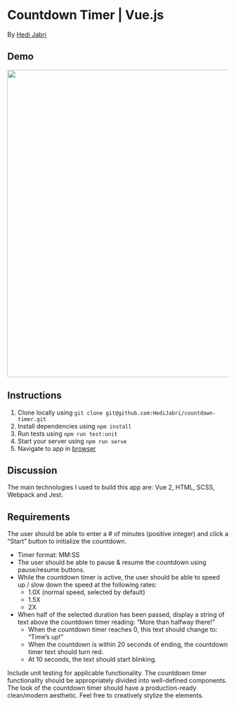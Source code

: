 # Countdown Timer | Vue.js

By [Hedi Jabri](https://github.com/HediJabri)

## Demo
<p align="center">
  <img src="https://res.cloudinary.com/dravwgiq1/image/upload/v1548954954/qmvz5ockibjrtvwgdizi.gif" width="700px">
  <br>
</p>

## Instructions

1. Clone locally using `git clone git@github.com:HediJabri/countdown-timer.git`
2. Install dependencies using `npm install`
3. Run tests using `npm run test:unit`
4. Start your server using `npm run serve`
5. Navigate to app in [browser](http://localhost:8080)


## Discussion

The main technologies I used to build this app are: Vue 2, HTML, SCSS, Webpack and Jest.


## Requirements

The user should be able to enter a # of minutes (positive integer) and click a “Start”
button to initialize the countdown.

- Timer format: MM:SS
- The user should be able to pause & resume the countdown using pause/resume
buttons.
- While the countdown timer is active, the user should be able to speed up / slow down the
speed at the following rates:
  - 1.0X (normal speed, selected by default)
  - 1.5X
  - 2X
- When half of the selected duration has been passed, display a string of text above the
countdown timer reading: “More than halfway there!”
  - When the countdown timer reaches 0, this text should change to: “Time’s up!”
  - When the countdown is within 20 seconds of ending, the countdown timer text should
turn red.
  - At 10 seconds, the text should start blinking.

Include unit testing for applicable functionality.
The countdown timer functionality should be appropriately divided into well-defined
components. 
The look of the countdown timer should have a production-ready clean/modern
aesthetic. Feel free to creatively stylize the elements.
